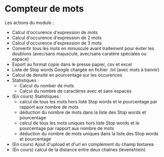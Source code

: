 Compteur de mots
===============

Les actions du module :
 - Calcul d'occurence d'expression de mots
 - Calcul d'occurence d'expression de 2 mots
 - Calcul d'occurence d'expression de 3 mots
 - Convertir tous les mots en minuscule avant traitement pour éviter les doublons (avec/sans majuscule, avec/sans caratère spéciales ou espace)
 - Export au format copie dans le presse papier, csv et excel
 - Liste de Stop words Google chargée en fichier .txt (avec mots à bannir)
 - Calcul de densité en pourcentage sur les occurences
 - Statistiques :
    - Calcul du nomber de mots
    - Calcul du nombre de caractères avec et sans espaces
 - (En cours) Statistiques :
    - calcul de tous les mots hors liste Stop words et le pourcentage par rapport aux nombre de mots
    - déduction du nombre de mots dans la liste des Stop words et pourcentage
    - calcul de tous les mots uniques hors liste Stop words et le pourcentage par rapport aux nombre de mots
    - déduction du nombre de mots uniques dans la liste des Stop words et pourcentage
 - (En cours) Ajout d'upload et d'url en complément du champ textarea
 - (En cours) calcul de la distance entre deux chaînes (levenshtein)